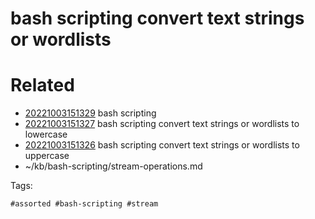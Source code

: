 # bash scripting convert text strings or wordlists

# Related

- [20221003151329](/zet/20221003151329/README.md) bash scripting
- [20221003151327](/zet/20221003151327/README.md) bash scripting convert text strings or wordlists to lowercase
- [20221003151326](/zet/20221003151326/README.md) bash scripting convert text strings or wordlists to uppercase
- ~/kb/bash-scripting/stream-operations.md

Tags:

    #assorted #bash-scripting #stream
